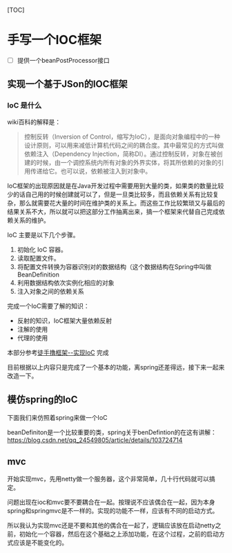 [TOC]
# 手写一个IOC框架

-[ ] 提供一个beanPostProcessor接口 


## 实现一个基于JSon的IOC框架

### IoC 是什么
wiki百科的解释是：

> 控制反转（Inversion of Control，缩写为IoC），是面向对象编程中的一种设计原则，可以用来减低计算机代码之间的耦合度。其中最常见的方式叫做依赖注入（Dependency Injection，简称DI）。通过控制反转，对象在被创建的时候，由一个调控系统内所有对象的外界实体，将其所依赖的对象的引用传递给它。也可以说，依赖被注入到对象中。

IoC框架的出现原因就是在Java开发过程中需要用到大量的类，如果类的数量比较少的话自己用的时候创建就可以了，但是一旦类比较多，而且依赖关系有比较复杂，那么就需要花大量的时间在维护类的关系上。而这些工作比较繁琐又与最后的结果关系不大，所以就可以把这部分工作抽离出来，搞一个框架来代替自己完成依赖关系的维护。

IoC 主要是以下几个步骤。

1. 初始化 IoC 容器。
2. 读取配置文件。
3. 将配置文件转换为容器识别对的数据结构（这个数据结构在Spring中叫做 BeanDefinition
4. 利用数据结构依次实例化相应的对象
5. 注入对象之间的依赖关系

完成一个IoC需要了解的知识：

- 反射的知识，IoC框架大量依赖反射
- 注解的使用
- 代理的使用

本部分参考[徒手撸框架--实现IoC](https://www.xilidou.com/2018/01/08/spring-ioc/) 完成

目前根据以上内容只是完成了一个基本的功能，离spring还差得远，接下来一起来改造一下。

## 模仿spring的IoC

下面我们来仿照着spring来做一个IoC

beanDefiniton是一个比较重要的类，spring关于benDefintion的在这有讲解：https://blog.csdn.net/qq_24549805/article/details/103724714



## mvc

开始实现mvc，先用netty做一个服务器，这个非常简单，几十行代码就可以搞定。

问题出现在ioc和mvc要不要耦合在一起。按理说不应该偶合在一起，因为本身spring和springmvc是不一样的。实现的功能不一样，应该有不同的启动方式。

所以我认为实现mvc还是不要和其他的偶合在一起了，逻辑应该放在启动netty之前，初始化一个容器，然后在这个基础之上添加功能，在这个过程，之前的启动方式应该是不能变化的。